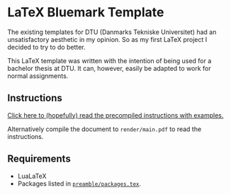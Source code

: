 # LaTeX Bluemark Template
The existing templates for DTU (Danmarks Tekniske Universitet) had an unsatisfactory aesthetic in my opinion. So as my first LaTeX project I decided to try to do better.

This LaTeX template was written with the intention of being used for a bachelor thesis at DTU.
It can, however, easily be adapted to work for normal assignments.

## Instructions

[Click here to (hopefully) read the precompiled instructions with examples.](render/main.pdf)

Alternatively compile the document to `render/main.pdf` to read the instructions.

## Requirements
- LuaLaTeX 
- Packages listed in [`preamble/packages.tex`](preamble/packages.tex).
